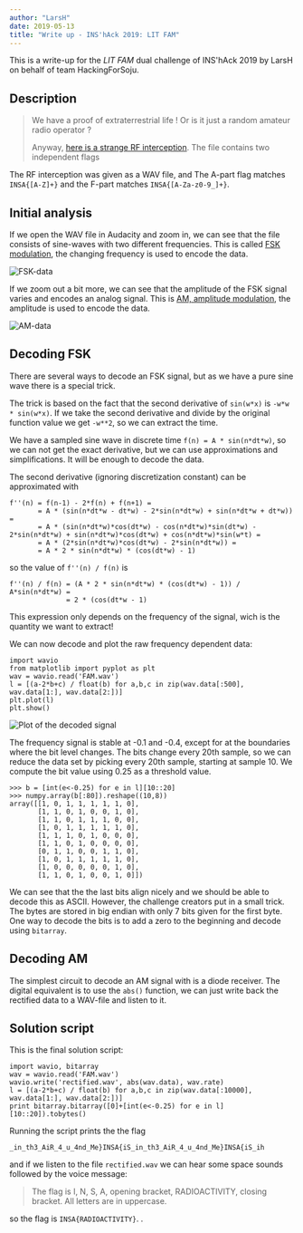 ```yaml
---
author: "LarsH"
date: 2019-05-13
title: "Write up - INS'hAck 2019: LIT FAM"
---
```


This is a write-up for the *LIT FAM* dual challenge of INS'hAck 2019  by
LarsH on behalf of team HackingForSoju.

## Description

> We have a proof of extraterrestrial life ! Or is it just a random amateur radio operator ?
> 
> Anyway, [here is a strange RF interception](https://static.ctf.insecurity-insa.fr/5be6292edda74aa964f816586651733408b4df87.tar.gz).
> The file contains two independent flags

The RF interception was given as a WAV file, and 
The A-part flag matches `INSA{[A-Z]+}` and the F-part matches `INSA{[A-Za-z0-9_]+}`.

## Initial analysis

If we open the WAV file in Audacity and zoom in, we can see that the file consists of
sine-waves with two different frequencies. This is called [FSK modulation](https://en.wikipedia.org/wiki/Frequency-shift_keying), the changing frequency is used to encode the data.

![FSK-data](/img/insa2019/fsk.png)


If we zoom out a bit more, we can see that the amplitude of the FSK signal varies and encodes an analog signal. This is [AM, amplitude modulation](https://en.wikipedia.org/wiki/Amplitude_modulation), the amplitude is used to encode the data.

![AM-data](/img/insa2019/am.png)


## Decoding FSK

There are several ways to decode an FSK signal, but as we have a pure sine wave there is a special trick.

The trick is based on the fact that the second derivative of `sin(w*x)` is `-w*w * sin(w*x)`.
If we take the second derivative and divide by the original function value we get `-w**2`, so we can extract the time.

We have a sampled sine wave in discrete time `f(n) = A * sin(n*dt*w)`,
so we can not get the exact derivative, but we can use approximations and simplifications. It will be enough to decode the data.

The second derivative (ignoring discretization constant) can be approximated with

```
f''(n) = f(n-1) - 2*f(n) + f(n+1) =
       = A * (sin(n*dt*w - dt*w) - 2*sin(n*dt*w) + sin(n*dt*w + dt*w)) =
       = A * (sin(n*dt*w)*cos(dt*w) - cos(n*dt*w)*sin(dt*w) - 2*sin(n*dt*w) + sin(n*dt*w)*cos(dt*w) + cos(n*dt*w)*sin(w*t) =
       = A * (2*sin(n*dt*w)*cos(dt*w) - 2*sin(n*dt*w)) =
       = A * 2 * sin(n*dt*w) * (cos(dt*w) - 1)
```

so the value of `f''(n) / f(n)` is
```
f''(n) / f(n) = (A * 2 * sin(n*dt*w) * (cos(dt*w) - 1)) / A*sin(n*dt*w) =
              = 2 * (cos(dt*w - 1)
```

This expression only depends on the frequency of the signal, wich is the quantity we want to extract!

We can now decode and plot the raw frequency dependent data:

```
import wavio
from matplotlib import pyplot as plt
wav = wavio.read('FAM.wav')
l = [(a-2*b+c) / float(b) for a,b,c in zip(wav.data[:500], wav.data[1:], wav.data[2:])]
plt.plot(l)
plt.show()
```

![Plot of the decoded signal](/img/insa2019/plot.png)

The frequency signal is stable at -0.1 and -0.4, except for at the boundaries where the bit level changes. The bits change every 20th sample, so we can reduce the data set by picking every 20th sample, starting at sample 10. We compute the bit value using 0.25 as a threshold value.

```
>>> b = [int(e<-0.25) for e in l][10::20]
>>> numpy.array(b[:80]).reshape((10,8))
array([[1, 0, 1, 1, 1, 1, 1, 0],
       [1, 1, 0, 1, 0, 0, 1, 0],
       [1, 1, 0, 1, 1, 1, 0, 0],
       [1, 0, 1, 1, 1, 1, 1, 0],
       [1, 1, 1, 0, 1, 0, 0, 0],
       [1, 1, 0, 1, 0, 0, 0, 0],
       [0, 1, 1, 0, 0, 1, 1, 0],
       [1, 0, 1, 1, 1, 1, 1, 0],
       [1, 0, 0, 0, 0, 0, 1, 0],
       [1, 1, 0, 1, 0, 0, 1, 0]])

```
We can see that the the last bits align nicely and we should be able to decode this as ASCII.
However, the challenge creators put in a small trick. The bytes are stored in big endian with only 7 bits given for the first byte. One way to decode the bits is to add a zero to the beginning and decode using `bitarray`.

## Decoding AM

The simplest circuit to decode an AM signal with is a diode receiver. The digital equivalent is to use the `abs()` function,
we can just write back the rectified data to a WAV-file and listen to it.

## Solution script

This is the final solution script:

```
import wavio, bitarray
wav = wavio.read('FAM.wav')
wavio.write('rectified.wav', abs(wav.data), wav.rate)
l = [(a-2*b+c) / float(b) for a,b,c in zip(wav.data[:10000], wav.data[1:], wav.data[2:])]
print bitarray.bitarray([0]+[int(e<-0.25) for e in l][10::20]).tobytes()
```

Running the script prints the the flag

```
_in_th3_AiR_4_u_4nd_Me}INSA{iS_in_th3_AiR_4_u_4nd_Me}INSA{iS_ih
```

and if we listen to the file `rectified.wav` we can hear some space sounds followed by the voice message:

> The flag is I, N, S, A, opening bracket, RADIOACTIVITY, closing bracket. All letters are in uppercase.

so the flag is `INSA{RADIOACTIVITY}`.
.

